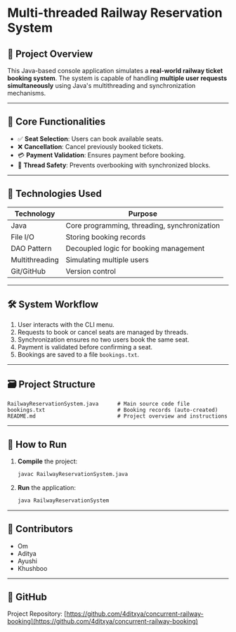 # Multi-threaded Railway Reservation System

## 📌 Project Overview
This Java-based console application simulates a **real-world railway ticket booking system**. The system is capable of handling **multiple user requests simultaneously** using Java's multithreading and synchronization mechanisms.

---

## 🎯 Core Functionalities
- ✅ **Seat Selection**: Users can book available seats.
- ❌ **Cancellation**: Cancel previously booked tickets.
- 💳 **Payment Validation**: Ensures payment before booking.
- 🧵 **Thread Safety**: Prevents overbooking with synchronized blocks.

---

## 🔧 Technologies Used
| Technology | Purpose |
|-----------|---------|
| Java      | Core programming, threading, synchronization |
| File I/O  | Storing booking records |
| DAO Pattern | Decoupled logic for booking management |
| Multithreading | Simulating multiple users |
| Git/GitHub | Version control |

---

## 🛠️ System Workflow
1. User interacts with the CLI menu.
2. Requests to book or cancel seats are managed by threads.
3. Synchronization ensures no two users book the same seat.
4. Payment is validated before confirming a seat.
5. Bookings are saved to a file `bookings.txt`.

---

## 🗃️ Project Structure
```
RailwayReservationSystem.java      # Main source code file
bookings.txt                       # Booking records (auto-created)
README.md                          # Project overview and instructions
```

---

## 🚀 How to Run
1. **Compile** the project:
   ```bash
   javac RailwayReservationSystem.java
   ```

2. **Run** the application:
   ```bash
   java RailwayReservationSystem
   ```

---

## 📌 Contributors
- Om
- Aditya
- Ayushi
- Khushboo

---

## 🔗 GitHub
Project Repository: [https://github.com/4ditxya/concurrent-railway-booking](https://github.com/4ditxya/concurrent-railway-booking)